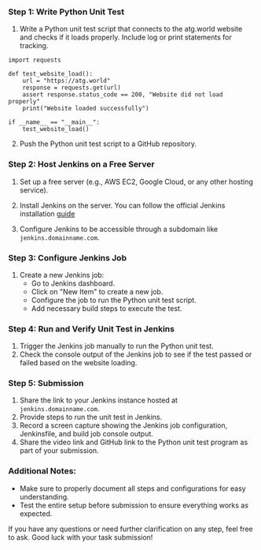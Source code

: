 ### Step 1: Write Python Unit Test

1. Write a Python unit test script that connects to the atg.world website and checks if it loads properly. Include log or print statements for tracking.
```
import requests

def test_website_load():
    url = "https://atg.world"
    response = requests.get(url)
    assert response.status_code == 200, "Website did not load properly"
    print("Website loaded successfully")

if __name__ == "__main__":
    test_website_load()
```

2. Push the Python unit test script to a GitHub repository.

### Step 2: Host Jenkins on a Free Server

1. Set up a free server (e.g., AWS EC2, Google Cloud, or any other hosting service).
   
3. Install Jenkins on the server. You can follow the official Jenkins installation [guide](https://www.jenkins.io/doc/book/installing/linux/#debianubuntu)




   
5. Configure Jenkins to be accessible through a subdomain like `jenkins.domainname.com`.

### Step 3: Configure Jenkins Job
1. Create a new Jenkins job:
   - Go to Jenkins dashboard.
   - Click on "New Item" to create a new job.
   - Configure the job to run the Python unit test script.
   - Add necessary build steps to execute the test.

### Step 4: Run and Verify Unit Test in Jenkins
1. Trigger the Jenkins job manually to run the Python unit test.
2. Check the console output of the Jenkins job to see if the test passed or failed based on the website loading.

### Step 5: Submission
1. Share the link to your Jenkins instance hosted at `jenkins.domainname.com`.
2. Provide steps to run the unit test in Jenkins.
3. Record a screen capture showing the Jenkins job configuration, Jenkinsfile, and build job console output.
4. Share the video link and GitHub link to the Python unit test program as part of your submission.

### Additional Notes:
- Make sure to properly document all steps and configurations for easy understanding.
- Test the entire setup before submission to ensure everything works as expected.

If you have any questions or need further clarification on any step, feel free to ask. Good luck with your task submission!
